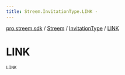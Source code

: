 ```yaml
---
title: Streem.InvitationType.LINK - 
---
```


[pro.streem.sdk](../../index.html) / [Streem](../index.html) / [InvitationType](index.html) / [LINK](./-l-i-n-k.html)

# LINK

`LINK`